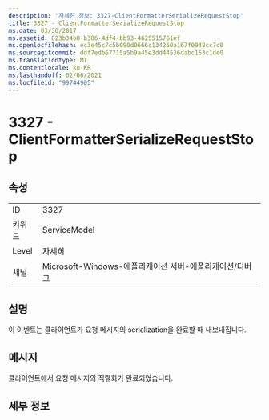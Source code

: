 ```yaml
---
description: '자세한 정보: 3327-ClientFormatterSerializeRequestStop'
title: 3327 - ClientFormatterSerializeRequestStop
ms.date: 03/30/2017
ms.assetid: 823b34b0-b386-4df4-bb93-4625515761ef
ms.openlocfilehash: ec3e45c7c5b090d0666c134260a167f0948cc7c0
ms.sourcegitcommit: ddf7edb67715a5b9a45e3dd44536dabc153c1de0
ms.translationtype: MT
ms.contentlocale: ko-KR
ms.lasthandoff: 02/06/2021
ms.locfileid: "99744905"
---
```

# <a name="3327---clientformatterserializerequeststop"></a>3327 - ClientFormatterSerializeRequestStop

## <a name="properties"></a>속성  
  
|||  
|-|-|  
|ID|3327|  
|키워드|ServiceModel|  
|Level|자세히|  
|채널|Microsoft-Windows-애플리케이션 서버-애플리케이션/디버그|  
  
## <a name="description"></a>설명  

 이 이벤트는 클라이언트가 요청 메시지의 serialization을 완료할 때 내보내집니다.  
  
## <a name="message"></a>메시지  

 클라이언트에서 요청 메시지의 직렬화가 완료되었습니다.  
  
## <a name="details"></a>세부 정보
